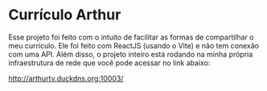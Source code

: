 # Currículo Arthur

Esse projeto foi feito com o intuito de facilitar as formas de compartilhar o meu currículo.
Ele foi feito com ReactJS (usando o Vite) e não tem conexão com uma API. Além disso, o projeto inteiro está rodando na minha própria infraestrutura de rede que você pode acessar no link abaixo:

http://arthurtv.duckdns.org:10003/
